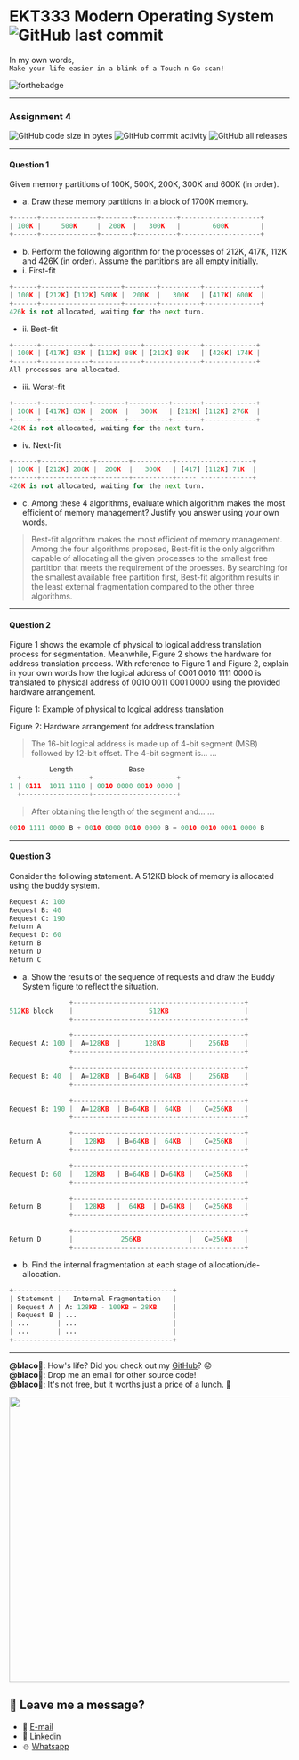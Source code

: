 # EKT333 Modern Operating System ![GitHub last commit](https://img.shields.io/github/last-commit/ehong-w/mos333-asg4-dump?style=for-the-badge)

In my own words,\
`Make your life easier in a blink of a Touch n Go scan!`

![forthebadge](https://forthebadge.com/images/badges/powered-by-electricity.svg)

---

### Assignment 4
![GitHub code size in bytes](https://img.shields.io/github/languages/code-size/ehong-w/mos333-asg4-dump)
![GitHub commit activity](https://img.shields.io/github/commit-activity/m/ehong-w/mos333-asg4-dump) 
![GitHub all releases](https://img.shields.io/github/downloads/ehong-w/mos333-asg4-dump/total)

---

#### Question 1
Given memory partitions of 100K, 500K, 200K, 300K and 600K (in order).
- a. Draw these memory partitions in a block of 1700K memory.

```python
+------+--------------+--------+----------+--------------------+
| 100K |     500K     |  200K  |   300K   |        600K        |
+------+--------------+--------+----------+--------------------+
```

- b. Perform the following algorithm for the processes of 212K, 417K, 112K and 426K (in order). Assume the partitions are all empty initially.
- i. First-fit

```python
+------+--------------------+--------+----------+--------------+
| 100K | [212K] [112K] 500K |  200K  |   300K   | [417K] 600K  |
+------+--------------------+--------+----------+--------------+
426k is not allocated, waiting for the next turn.
```

- ii. Best-fit

```python
+------+------------+------------+--------------+-------------+
| 100K | [417K] 83K | [112K] 88K | [212K] 88K   | [426K] 174K |
+------+------------+------------+--------------+-------------+
All processes are allocated.
```

- iii. Worst-fit

```python
+------+------------+--------+----------+-------+-------------+
| 100K | [417K] 83K |  200K  |   300K   | [212K] [112K] 276K  |
+------+------------+--------+----------+-------+-------------+
426K is not allocated, waiting for the next turn.
```

- iv. Next-fit

```python
+------+-------------+--------+----------+-------------------+
| 100K | [212K] 288K |  200K  |   300K   | [417] [112K] 71K  |
+------+-------------+--------+----------+----- -------------+
426K is not allocated, waiting for the next turn.
```

- c. Among these 4 algorithms, evaluate which algorithm makes the most efficient of memory management? Justify you answer using your own words.

>Best-fit algorithm makes the most efficient of memory management. Among the four algorithms proposed, Best-fit is the only algorithm capable of allocating all the given processes to the smallest free partition that meets the requirement of the proesses. By searching for the smallest available free partition first, Best-fit algorithm results in the least external fragmentation compared to the other three algorithms.

---

#### Question 2
Figure 1 shows the example of physical to logical address translation process for segmentation.
Meanwhile, Figure 2 shows the hardware for address translation process. With reference to
Figure 1 and Figure 2, explain in your own words how the logical address of 0001 0010 1111
0000 is translated to physical address of 0010 0011 0001 0000 using the provided hardware
arrangement.

Figure 1: Example of physical to logical address translation

Figure 2: Hardware arrangement for address translation

> The 16-bit logical address is made up of 4-bit segment (MSB) followed by 12-bit offset. The 4-bit segment is... ...

```python
          Length              Base
  +-----------------+---------------------+
1 | 0111  1011 1110 | 0010 0000 0010 0000 |
  +-----------------+---------------------+
```

> After obtaining the length of the segment and... ...

```python
0010 1111 0000 B + 0010 0000 0010 0000 B = 0010 0010 0001 0000 B
```

---

#### Question 3
Consider the following statement. A 512KB block of memory is allocated using the buddy system.
```python
Request A: 100
Request B: 40
Request C: 190
Return A
Request D: 60
Return B
Return D
Return C
```

- a. Show the results of the sequence of requests and draw the Buddy System figure to reflect the situation.

```python
               +-------------------------------------------+
512KB block    |                   512KB                   |
               +-------------------------------------------+

               +-------------------------------------------+
Request A: 100 |  A=128KB  |      128KB      |    256KB    |
               +-------------------------------------------+

               +-------------------------------------------+
Request B: 40  |  A=128KB  | B=64KB |  64KB  |    256KB    |
               +-------------------------------------------+

               +-------------------------------------------+
Request B: 190 |  A=128KB  | B=64KB |  64KB  |   C=256KB   |
               +-------------------------------------------+

               +-------------------------------------------+
Return A       |   128KB   | B=64KB |  64KB  |   C=256KB   |
               +-------------------------------------------+

               +-------------------------------------------+
Request D: 60  |   128KB   | B=64KB | D=64KB |   C=256KB   |
               +-------------------------------------------+

               +-------------------------------------------+
Return B       |   128KB   |  64KB  | D=64KB |   C=256KB   |
               +-------------------------------------------+

               +-------------------------------------------+
Return D       |            256KB            |   C=256KB   |
               +-------------------------------------------+

```

- b. Find the internal fragmentation at each stage of allocation/de-allocation.

```python
+----------------------------------------+
| Statement |   Internal Fragmentation   |
| Request A | A: 128KB - 100KB = 28KB    |
| Request B | ...                        |
| ...       | ...                        |
| ...       | ...                        |
+----------------------------------------+
```

---

**@blaco**🐏: How's life? Did you check out my [GitHub](https://github.com/ehong-w/)? 😟\
**@blaco**🐏: Drop me an email for other source code!\
**@blaco**🐏: It's not free, but it worths just a price of a lunch. 🥗

<p>
  <img width="512" src="https://user-images.githubusercontent.com/68590570/113911631-c52ca900-980c-11eb-8946-19ce84f84c40.png">
</p>

## 🧸 **Leave me a message?**
- 🍺 [E-mail](mailto:ehong.w@gmail.com?subject=[GitHub]%20Problem%20Description)
- 🧺 [Linkedin](https://www.linkedin.com/in/ehong-w/)
- ⛄ [Whatsapp]()
